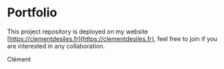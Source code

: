 # Portfolio

This project repository is deployed on my website [https://clementdesiles.fr](https://clementdesiles.fr),
feel free to join if you are interested in any collaboration.

Clément
